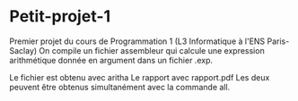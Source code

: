 # Petit-projet-1

Premier projet du cours de Programmation 1 (L3 Informatique à l'ENS Paris-Saclay) 
On compile un fichier assembleur qui calcule une expression arithmétique donnée en argument dans un fichier .exp.

Le fichier est obtenu avec aritha
Le rapport avec rapport.pdf
Les deux peuvent être obtenus simultanément avec la commande all.
